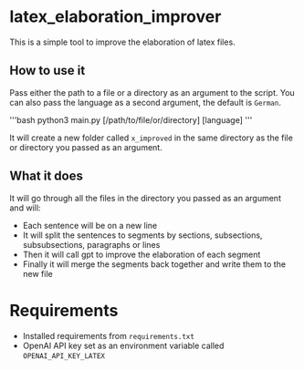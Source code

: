 # latex_elaboration_improver

This is a simple tool to improve the elaboration of latex files.

## How to use it
Pass either the path to a file or a directory as an argument to the script.
You can also pass the language as a second argument, the default is `German`.

'''bash
python3 main.py [/path/to/file/or/directory] [language]
'''


It will create a new folder called `x_improved` in the same directory as the file or directory you passed as an argument.

## What it does
It will go through all the files in the directory you passed as an argument and will:
- Each sentence will be on a new line
- It will split the sentences to segments by sections, subsections, subsubsections, paragraphs or lines
- Then it will call gpt to improve the elaboration of each segment
- Finally it will merge the segments back together and write them to the new file

# Requirements
- Installed requirements from `requirements.txt`
- OpenAI API key set as an environment variable called `OPENAI_API_KEY_LATEX`
